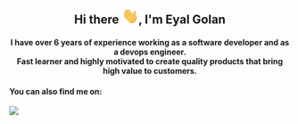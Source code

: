 <html>
<h2 align="center">Hi there <img src="https://raw.githubusercontent.com/ABSphreak/ABSphreak/master/gifs/Hi.gif" width="30px">, I'm Eyal Golan</h2>
<h4 align="center">
I have over 6 years of experience working as a software developer and as a devops engineer. 
</br>
Fast learner and highly motivated to create quality products that bring high value to customers. 
</h4>
<h4 align="left">You can also find me on:</h4>
<a href="https://www.linkedin.com/in/eyalgol/" target="_blank"><img src="https://img.shields.io/badge/-LinkedIn-0077B5?style=for-the-badge&logo=Linkedin&logoColor=white"/></a>
</html>
